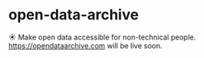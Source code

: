 # open-data-archive
☀️ Make open data accessible for non-technical people.
https://opendataarchive.com will be live soon.